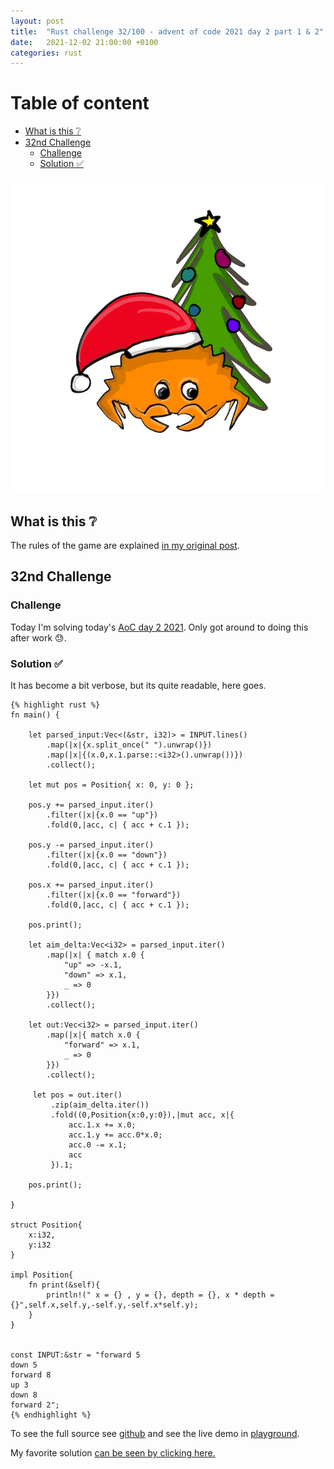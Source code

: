 ```yaml
---
layout: post
title:  "Rust challenge 32/100 - advent of code 2021 day 2 part 1 & 2"
date:   2021-12-02 21:00:00 +0100
categories: rust
---
```



#  Table of content
<!-- MarkdownTOC autolink="true" -->

- [What is this :grey_question:](#what-is-this-grey_question)
- [32nd Challenge](#32nd-challenge)
	- [Challenge](#challenge)
	- [Solution :white_check_mark:](#solution-white_check_mark)

<!-- /MarkdownTOC -->
![](/assets/img/aoc.png)
## What is this :grey_question: 

The rules of the game are explained [in my original post](https://maebli.github.io/rust/2021/10/18/100rust.html). 

## 32nd Challenge
### Challenge

Today I'm solving today's [AoC day 2 2021](ttps://adventofcode.com/2021/day/1). Only got around to doing this 
after work :sweat:.


### Solution :white_check_mark:

It has become a bit verbose, but its quite readable, here goes.

	{% highlight rust %}
	fn main() {

	    let parsed_input:Vec<(&str, i32)> = INPUT.lines()
	        .map(|x|{x.split_once(" ").unwrap()})
	        .map(|x|{(x.0,x.1.parse::<i32>().unwrap())})
	        .collect();

	    let mut pos = Position{ x: 0, y: 0 };

	    pos.y += parsed_input.iter()
	        .filter(|x|{x.0 == "up"})
	        .fold(0,|acc, c| { acc + c.1 });

	    pos.y -= parsed_input.iter()
	        .filter(|x|{x.0 == "down"})
	        .fold(0,|acc, c| { acc + c.1 });

	    pos.x += parsed_input.iter()
	        .filter(|x|{x.0 == "forward"})
	        .fold(0,|acc, c| { acc + c.1 });

	    pos.print();

	    let aim_delta:Vec<i32> = parsed_input.iter()
	        .map(|x| { match x.0 {
	            "up" => -x.1,
	            "down" => x.1,
	            _ => 0
	        }})
	        .collect();

	    let out:Vec<i32> = parsed_input.iter()
	        .map(|x|{ match x.0 {
	            "forward" => x.1,
	            _ => 0
	        }})
	        .collect();

	     let pos = out.iter()
	         .zip(aim_delta.iter())
	         .fold((0,Position{x:0,y:0}),|mut acc, x|{
	             acc.1.x += x.0;
	             acc.1.y += acc.0*x.0;
	             acc.0 -= x.1;
	             acc
	         }).1;

	    pos.print();

	}

	struct Position{
	    x:i32,
	    y:i32
	}

	impl Position{
	    fn print(&self){
	        println!(" x = {} , y = {}, depth = {}, x * depth = {}",self.x,self.y,-self.y,-self.x*self.y);
	    }
	}


	const INPUT:&str = "forward 5
	down 5
	forward 8
	up 3
	down 8
	forward 2";
	{% endhighlight %}


To see the full source see [github](https://github.com/maebli/100rustsnippets/tree/master/aoc-2021-day2) and see the live demo in [playground](https://play.rust-lang.org/?version=stable&edition=2021&gist=21f800bb34fcc1d5682fce7c36a8ed72). 

My favorite solution [can be seen by clicking here.](https://www.reddit.com/r/adventofcode/comments/r6zd93/comment/hmyw5es/?utm_source=share&utm_medium=web2x&context=3)

